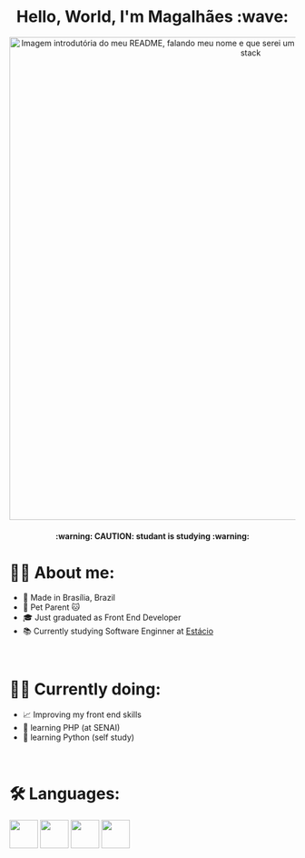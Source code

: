 <h1 align="center">Hello, World, I'm Magalhães :wave:</h1>

<div align="center">
<img src="https://user-images.githubusercontent.com/107576199/187821904-76f2e881-5b24-4065-ae5f-c9bea5e08e65.jpg" alt="Imagem introdutória do meu README, falando meu nome e que serei um futuro engenheiro de software e devenvolvedor full stack" width="850px">
</div>

<h4 align="center"> :warning: CAUTION: studant is studying :warning: </h4>

# :man_technologist: About me:
- 📌 Made in Brasília, Brazil
- 🐶 Pet Parent 🐱
- 🎓 Just graduated as Front End Developer
- 📚 Currently studying Software Enginner at <a href="https://estacio.br" target="_blank">Estácio</a>
</br>

# 👨‍🎓 Currently doing:
- 📈 Improving my front end skills
- 🐘 learning PHP (at SENAI)
- 🐍 learning Python (self study)
</br>

# 🛠 Languages:
<div display="flex">
<img src="https://cdn.jsdelivr.net/gh/devicons/devicon/icons/html5/html5-original.svg" width="50px"/>
<img src="https://cdn.jsdelivr.net/gh/devicons/devicon/icons/css3/css3-original.svg" width="50px"/>
<img src="https://cdn.jsdelivr.net/gh/devicons/devicon/icons/javascript/javascript-original.svg" width="50px"/>
<img src="https://cdn.jsdelivr.net/gh/devicons/devicon/icons/python/python-original.svg" width="50px"/>
</div>
